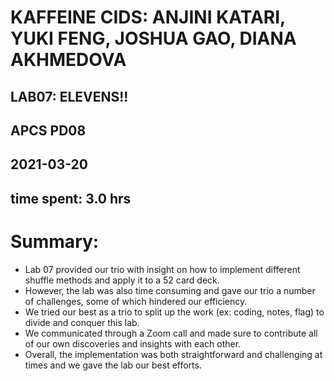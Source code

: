 # KAFFEINE CIDS: ANJINI KATARI, YUKI FENG, JOSHUA GAO, DIANA AKHMEDOVA
## LAB07: ELEVENS!!
## APCS PD08
## 2021-03-20
## time spent: 3.0 hrs

# Summary:
* Lab 07 provided our trio with insight on how to implement different shuffle methods and apply it to a 52 card deck.
* However, the lab was also time consuming and gave our trio a number of challenges, some of which hindered our efficiency.
* We tried our best as a trio to split up the work (ex: coding, notes, flag) to divide and conquer this lab.
* We communicated through a Zoom call and made sure to contribute all of our own discoveries and insights with each other.
* Overall, the implementation was both straightforward and challenging at times and we gave the lab our best efforts.